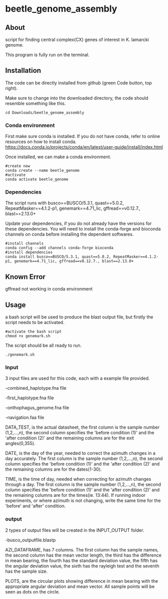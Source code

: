 # beetle_genome_assembly
## About
script for finding central complex(CX) genes of interest in K. lamarcki genome.

This program is fully run on the terminal.

## Installation
The code can be directly installed from github (green Code button, top right).

Make sure to change into the downloaded directory, the code should resemble something like this.
```bash=
cd Downloads/beetle_genome_assembly
```
### Conda environment
First make sure conda is installed. If you do not have conda, refer to online resources on how to install conda.
https://docs.conda.io/projects/conda/en/latest/user-guide/install/index.html

Once installed, we can make a conda environment.

```bash=
#create new
conda create --name beetle_genome
#activate
conda activate beetle_genome
```

### Dependencies
The script runs with busco==BUSCO/5.3.1, quast==5.0.2, RepeatMasker==4.1.2-p1, genemark==4.71_lic, gffread==v0.12.7., blast==2.13.0+

Update your dependencies, if you do not already have the versions for these dependencies. You will need to install the conda-forge and bioconda channels on conda before installing the dependent softwares.
```bash=
#install channels
conda config --add channels conda-forge bioconda
#install dependencies
conda install busco==BUSCO/5.3.1, quast==5.0.2, RepeatMasker==4.1.2-p1, genemark==4.71_lic, gffread==v0.12.7., blast==2.13.0+

```

## Known Error
gffread not working in conda environment

## Usage

a bash script will be used to produce the blast output file, but firstly the script needs to be activated.
```bash=
#activate the bash script
chmod +x genemark.sh
```

The script should be all ready to run.
```bash=
./genemark.sh
```
### Input

3 input files are used for this code, each with a example file provided.

-combined_haplotype.fna file

-first_haplotype.fna file

-onthophagus_genome.fna file

-navigation.faa file

DATA_TEST, is the actual datasheet, the first column is the sample number (1,2,...,n), the second column specifies the 'before condition (1)' and the 'after condition (2)' and the remaining columns are for the exit angles(0,355).

DATE, is the day of the year, needed to correct the azimuth changes in a day accurately. The first column is the sample number (1,2,...,n), the second column specifies the 'before condition (1)' and the 'after condition (2)' and the remaining columns are for the dates(1-30). 

TIME, is the time of day, needed when correcting for azimuth changes through a day. The first column is the sample number (1,2,...,n), the second column specifies the 'before condition (1)' and the 'after condition (2)' and the remaining columns are for the times(ie. 13:44). If running indoor experiments, or where azimuth is not changing, write the same time for the 'before' and 'after' condition.

### output

2 types of output files will be created in the INPUT_OUTPUT folder.

-busco_outputfile.blastp

AZI_DATAFRAME, has 7 columns. The first column has the sample names, the second column has the mean vector length, the third has the difference in mean bearing, the fourth has the standard deviation value, the fifth has the angular deviation value, the sixth has the rayleigh test and the seventh has the sample size.

PLOTS, are the circular plots showing difference in mean bearing with the appropriate angular deviation and mean vector. All sample points will be seen as dots on the circle.
